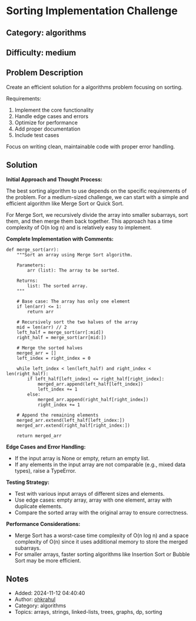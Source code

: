 # Sorting Implementation Challenge

## Category: algorithms
## Difficulty: medium

## Problem Description

Create an efficient solution for a algorithms problem focusing on sorting.

Requirements:
1. Implement the core functionality
2. Handle edge cases and errors
3. Optimize for performance
4. Add proper documentation
5. Include test cases

Focus on writing clean, maintainable code with proper error handling.
                    

## Solution
**Initial Approach and Thought Process:**

The best sorting algorithm to use depends on the specific requirements of the problem. For a medium-sized challenge, we can start with a simple and efficient algorithm like Merge Sort or Quick Sort. 

For Merge Sort, we recursively divide the array into smaller subarrays, sort them, and then merge them back together. This approach has a time complexity of O(n log n) and is relatively easy to implement.

**Complete Implementation with Comments:**

```
def merge_sort(arr):
    """Sort an array using Merge Sort algorithm.

    Parameters:
        arr (list): The array to be sorted.

    Returns:
        list: The sorted array.
    """

    # Base case: The array has only one element
    if len(arr) <= 1:
        return arr

    # Recursively sort the two halves of the array
    mid = len(arr) // 2
    left_half = merge_sort(arr[:mid])
    right_half = merge_sort(arr[mid:])

    # Merge the sorted halves
    merged_arr = []
    left_index = right_index = 0

    while left_index < len(left_half) and right_index < len(right_half):
        if left_half[left_index] <= right_half[right_index]:
            merged_arr.append(left_half[left_index])
            left_index += 1
        else:
            merged_arr.append(right_half[right_index])
            right_index += 1

    # Append the remaining elements
    merged_arr.extend(left_half[left_index:])
    merged_arr.extend(right_half[right_index:])

    return merged_arr
```

**Edge Cases and Error Handling:**

* If the input array is None or empty, return an empty list.
* If any elements in the input array are not comparable (e.g., mixed data types), raise a TypeError.

**Testing Strategy:**

* Test with various input arrays of different sizes and elements.
* Use edge cases: empty array, array with one element, array with duplicate elements.
* Compare the sorted array with the original array to ensure correctness.

**Performance Considerations:**

* Merge Sort has a worst-case time complexity of O(n log n) and a space complexity of O(n) since it uses additional memory to store the merged subarrays.
* For smaller arrays, faster sorting algorithms like Insertion Sort or Bubble Sort may be more efficient.

## Notes
- Added: 2024-11-12 04:40:40
- Author: [ohkrahul](https://github.com/ohkrahul)
- Category: algorithms
- Topics: arrays, strings, linked-lists, trees, graphs, dp, sorting

